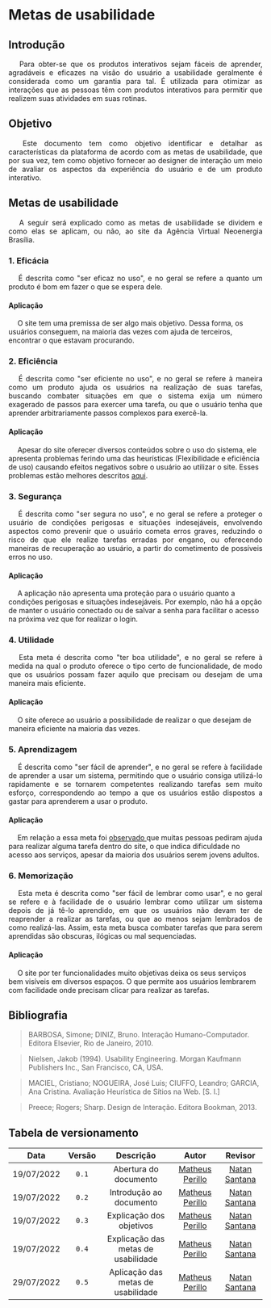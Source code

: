 # Metas de usabilidade

## Introdução

<p style=" text-align: justify">
&emsp; Para obter-se que os produtos interativos sejam fáceis de aprender, agradáveis e eficazes na visão do usuário a usabilidade geralmente é considerada como um garantia para tal.
        É utilizada para otimizar as interações que as pessoas têm com produtos interativos para permitir que realizem suas atividades em suas rotinas.
</p>

## Objetivo

<p style=" text-align: justify">
&emsp;  Este documento tem como objetivo identificar e detalhar as características da plataforma de acordo com as metas de usabilidade, que por sua vez, tem como objetivo fornecer ao designer de interação um meio de avaliar os aspectos da experiência do usuário e de um produto interativo.
</p>

## Metas de usabilidade

<p style=" text-align: justify">
&emsp;  A seguir será explicado como as metas de usabilidade se dividem e como elas se aplicam, ou não, ao site da Agência Virtual Neoenergia Brasília.
</p>


### 1. Eficácia
<p style=" text-align: justify">
&emsp;  É descrita como "ser eficaz no uso", e no geral se refere a quanto um produto é bom em fazer o que se espera dele.
</p>

#### Aplicação

&emsp; O site tem uma premissa de ser algo mais objetivo. Dessa forma, os usuários conseguem, na maioria das vezes com ajuda de terceiros, encontrar o que estavam procurando.
</p>


### 2. Eficiência
<p style=" text-align: justify">
&emsp;  É descrita como "ser eficiente no uso", e no geral se refere à maneira como um produto ajuda os usuários na realização de suas tarefas, buscando combater situações em que o sistema exija um número exagerado de passos para exercer uma tarefa, ou que o usuário tenha que aprender arbitrariamente passos complexos para exercê-la.
</p>

#### Aplicação

&emsp; Apesar do site oferecer diversos conteúdos sobre o uso do sistema, ele apresenta problemas ferindo uma das heurísticas (Flexibilidade e eficiência de uso) causando efeitos negativos sobre o usuário ao utilizar o site. Esses problemas estão melhores descritos <a href="https://interacao-humano-computador.github.io/2022.1-AgenciaVirtualNeoenergia/planejamento/avalia%C3%A7%C3%B5es_dos_sites/agencia_virtual/#8-flexibilidade-e-eficiencia-de-uso" target="_blank">aqui</a>.
</p>


### 3. Segurança
<p style=" text-align: justify">
&emsp;  É descrita como "ser segura no uso", e no geral se refere a proteger o usuário de condições perigosas e situações indesejáveis, envolvendo aspectos como prevenir que o usuário cometa erros graves, reduzindo o risco de que ele realize tarefas erradas por engano, ou oferecendo maneiras de recuperação ao usuário, a partir do cometimento de possíveis erros no uso.
</p>

#### Aplicação

&emsp; A aplicação não apresenta uma proteção para o usuário quanto a condições perigosas e situações indesejáveis. Por exemplo, não há a opção de manter o usuário conectado ou de salvar a senha para facilitar o acesso na próxima vez que for realizar o login.
</p>


### 4. Utilidade
<p style=" text-align: justify">
&emsp;  Esta meta é descrita como "ter boa utilidade", e no geral se refere à medida na qual o produto oferece o tipo certo de funcionalidade, de modo que os usuários possam fazer aquilo que precisam ou desejam de uma maneira mais eficiente.
</p>

#### Aplicação

&emsp; O site oferece ao usuário a possibilidade de realizar o que desejam de maneira eficiente na maioria das vezes.
</p>


### 5. Aprendizagem
<p style=" text-align: justify">
&emsp;  É descrita como "ser fácil de aprender", e no geral se refere à facilidade de aprender a usar um sistema, permitindo que o usuário consiga utilizá-lo rapidamente e se tornarem competentes realizando tarefas sem muito esforço, correspondendo ao tempo a que os usuários estão dispostos a gastar para aprenderem a usar o produto.
</p>

#### Aplicação

&emsp; Em relação a essa meta foi <a href="https://interacao-humano-computador.github.io/2022.1-AgenciaVirtualNeoenergia/perfil_do_usu%C3%A1rio/#observacoes" target="_blank"> observado </a> que muitas pessoas pediram ajuda para realizar alguma tarefa dentro do site, o que indica dificuldade no acesso aos serviços, apesar da maioria dos usuários serem jovens adultos.        
</p>


### 6. Memorização
<p style=" text-align: justify">
&emsp;  Esta meta é descrita como "ser fácil de lembrar como usar", e no geral se refere e à facilidade de o usuário lembrar como utilizar um sistema depois de já tê-lo aprendido, em que os usuários não devam ter de reaprender a realizar as tarefas, ou que ao menos sejam lembrados de como realizá-las. Assim, esta meta busca combater tarefas que para serem aprendidas são obscuras, ilógicas ou mal sequenciadas.
</p>

#### Aplicação

&emsp; O site por ter funcionalidades muito objetivas deixa os seus serviços bem visíveis em diversos espaços. O que permite aos usuários lembrarem com facilidade onde precisam clicar para realizar as tarefas.
</p>

## Bibliografia

> BARBOSA, Simone; DINIZ, Bruno. Interação Humano-Computador. Editora Elsevier, Rio de Janeiro, 2010.

> Nielsen, Jakob (1994). Usability Engineering. Morgan Kaufmann Publishers Inc., San Francisco, CA, USA.

> MACIEL, Cristiano; NOGUEIRA, José Luis; CIUFFO, Leandro; GARCIA, Ana Cristina. Avaliação Heurística de Sítios na Web. [S. l.]

> Preece; Rogers; Sharp. Design de Interação. Editora Bookman, 2013.


## Tabela de versionamento

| Data | Versão | Descrição | Autor | Revisor |
| :----: | :------: | :---------: | :-----: | :-------: |
| 19/07/2022 | `0.1`  | Abertura do documento | [Matheus Perillo](https://github.com/MatheusPerillo) | [Natan Santana](https://github.com/Neitan2001)
| 19/07/2022 | `0.2`  | Introdução ao documento | [Matheus Perillo](https://github.com/MatheusPerillo) | [Natan Santana](https://github.com/Neitan2001)
| 19/07/2022 | `0.3`  | Explicação dos objetivos | [Matheus Perillo](https://github.com/MatheusPerillo) | [Natan Santana](https://github.com/Neitan2001)
| 19/07/2022 | `0.4`  | Explicação das metas de usabilidade | [Matheus Perillo](https://github.com/MatheusPerillo) | [Natan Santana](https://github.com/Neitan2001)
| 29/07/2022 | `0.5`  | Aplicação das metas de usabilidade | [Matheus Perillo](https://github.com/MatheusPerillo) | [Natan Santana](https://github.com/Neitan2001)
